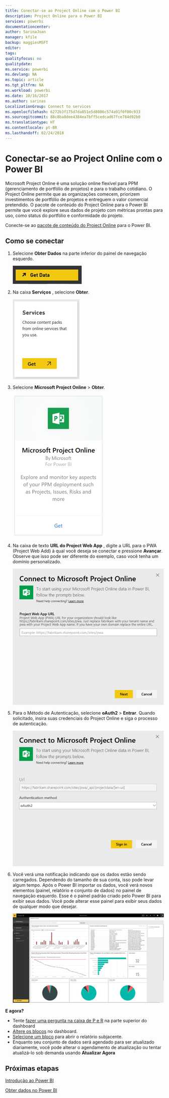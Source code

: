 ```yaml
---
title: Conectar-se ao Project Online com o Power BI
description: Project Online para o Power BI
services: powerbi
documentationcenter: 
author: SarinaJoan
manager: kfile
backup: maggiesMSFT
editor: 
tags: 
qualityfocus: no
qualitydate: 
ms.service: powerbi
ms.devlang: NA
ms.topic: article
ms.tgt_pltfrm: NA
ms.workload: powerbi
ms.date: 10/16/2017
ms.author: sarinas
LocalizationGroup: Connect to services
ms.openlocfilehash: 6272b3f175d7da851e5d8086c574a91f0f00c933
ms.sourcegitcommit: 88c8ba8dee4384ea7bff5cedcad67fce784d92b0
ms.translationtype: HT
ms.contentlocale: pt-BR
ms.lasthandoff: 02/24/2018
---
```

# <a name="connect-to-project-online-with-power-bi"></a>Conectar-se ao Project Online com o Power BI
Microsoft Project Online é uma solução online flexível para PPM (gerenciamento de portfólio de projetos) e para o trabalho cotidiano. O Project Online permite que as organizações comecem, priorizem investimentos de portfólio de projetos e entreguem o valor comercial pretendido. O pacote de conteúdo do Project Online para o Power BI permite que você explore seus dados de projeto com métricas prontas para uso, como status do portfólio e conformidade do projeto.

Conecte-se ao [pacote de conteúdo do Project Online](https://app.powerbi.com/getdata/services/project-online) para o Power BI.

## <a name="how-to-connect"></a>Como se conectar
1. Selecione **Obter Dados** na parte inferior do painel de navegação esquerdo.
   
    ![](media/service-connect-to-project-online/getdata.png)
2. Na caixa **Serviços** , selecione **Obter**.
   
   ![](media/service-connect-to-project-online/services.png)
3. Selecione **Microsoft Project Online** \> **Obter**.
   
   ![](media/service-connect-to-project-online/mproject.png)
4. Na caixa de texto **URL do Project Web App** , digite a URL para o PWA (Project Web Add) à qual você deseja se conectar e pressione **Avançar**. Observe que isso pode ser diferente do exemplo, caso você tenha um domínio personalizado.
   
    ![](media/service-connect-to-project-online/params.png)
5. Para o Método de Autenticação, selecione **oAuth2** \> **Entrar**. Quando solicitado, insira suas credenciais do Project Online e siga o processo de autenticação.
   
    ![](media/service-connect-to-project-online/creds.png)
6. Você verá uma notificação indicando que os dados estão sendo carregados. Dependendo do tamanho de sua conta, isso pode levar algum tempo. Após o Power BI importar os dados, você verá novos elementos (painel, relatório e conjunto de dados) no painel de navegação esquerdo. Esse é o painel padrão criado pelo Power BI para exibir seus dados. Você pode alterar esse painel para exibir seus dados de qualquer modo que desejar.
   
   ![](media/service-connect-to-project-online/dashboard2.png)

**E agora?**

* Tente [fazer uma pergunta na caixa de P e R](power-bi-q-and-a.md) na parte superior do dashboard
* [Altere os blocos](service-dashboard-edit-tile.md) no dashboard.
* [Selecione um bloco](service-dashboard-tiles.md) para abrir o relatório subjacente.
* Enquanto seu conjunto de dados será agendado para ser atualizado diariamente, você pode alterar o agendamento de atualização ou tentar atualizá-lo sob demanda usando **Atualizar Agora**

## <a name="next-steps"></a>Próximas etapas
[Introdução ao Power BI](service-get-started.md)

[Obter dados no Power BI](service-get-data.md)

